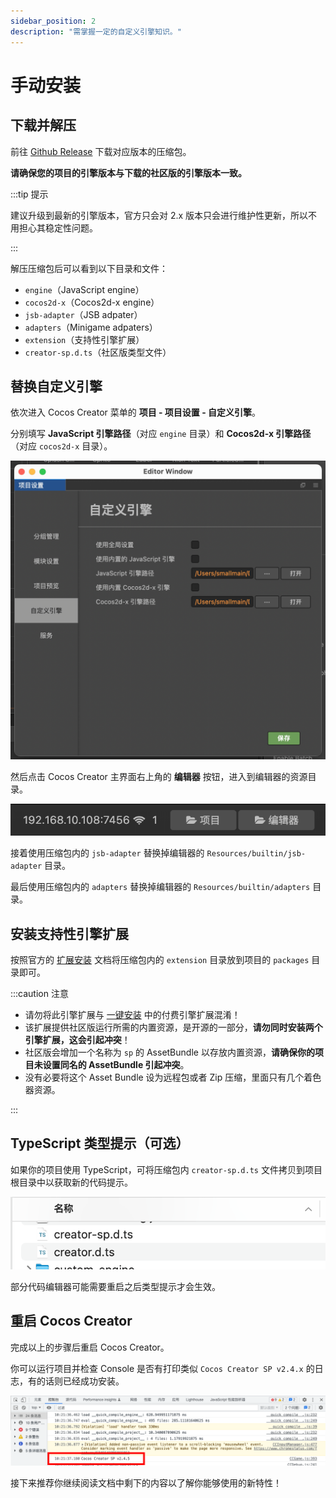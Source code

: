 ```yaml
---
sidebar_position: 2
description: "需掌握一定的自定义引擎知识。"
---
```


# 手动安装

## 下载并解压

前往 [Github Release](https://github.com/smallmain/cocos-enhance-kit/releases) 下载对应版本的压缩包。

**请确保您的项目的引擎版本与下载的社区版的引擎版本一致。**

:::tip 提示

建议升级到最新的引擎版本，官方只会对 2.x 版本只会进行维护性更新，所以不用担心其稳定性问题。

:::

解压压缩包后可以看到以下目录和文件：

- `engine`（JavaScript engine）
- `cocos2d-x`（Cocos2d-x engine）
- `jsb-adapter`（JSB adpater）
- `adapters`（Minigame adpaters）
- `extension`（支持性引擎扩展）
- `creator-sp.d.ts`（社区版类型文件）

## 替换自定义引擎

依次进入 Cocos Creator 菜单的 **项目 - 项目设置 - 自定义引擎**。

分别填写 **JavaScript 引擎路径**（对应 `engine` 目录）和 **Cocos2d-x 引擎路径**（对应 `cocos2d-x` 目录）。

![custom-engine](./assets/custom-engine.png)

然后点击 Cocos Creator 主界面右上角的 **编辑器** 按钮，进入到编辑器的资源目录。

![ide-cocos-path](./assets//ide-cocos-path.png)

接着使用压缩包内的 `jsb-adapter` 替换掉编辑器的 `Resources/builtin/jsb-adapter` 目录。

最后使用压缩包内的 `adapters` 替换掉编辑器的 `Resources/builtin/adapters` 目录。

## 安装支持性引擎扩展

按照官方的 [扩展安装](https://docs.cocos.com/creator/2.4/manual/zh/extension/install-and-share.html) 文档将压缩包内的 `extension` 目录放到项目的 `packages` 目录即可。

:::caution 注意

- 请勿将此引擎扩展与 [一键安装](./installation-auto) 中的付费引擎扩展混淆！
- 该扩展提供社区版运行所需的内置资源，是开源的一部分，**请勿同时安装两个引擎扩展，这会引起冲突**！
- 社区版会增加一个名称为 `sp` 的 AssetBundle 以存放内置资源，**请确保你的项目未设置同名的 AssetBundle 引起冲突**。
- 没有必要将这个 Asset Bundle 设为远程包或者 Zip 压缩，里面只有几个着色器资源。

:::

## TypeScript 类型提示（可选）

如果你的项目使用 TypeScript，可将压缩包内 `creator-sp.d.ts` 文件拷贝到项目根目录中以获取新的代码提示。

![dts](assets/dts.png)

部分代码编辑器可能需要重启之后类型提示才会生效。

## 重启 Cocos Creator

完成以上的步骤后重启 Cocos Creator。

你可以运行项目并检查 Console 是否有打印类似 `Cocos Creator SP v2.4.x` 的日志，有的话则已经成功安装。

![installedconsole](./assets/installed-console.png)

接下来推荐你继续阅读文档中剩下的内容以了解你能够使用的新特性！
